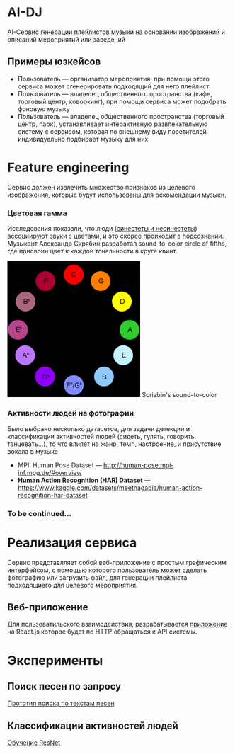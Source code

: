 # AI-DJ

AI-Сервис генерации плейлистов музыки на основании изображений и описаний мероприятий или заведений

## Примеры юзкейсов

- Пользователь — организатор мероприятия, при помощи этого сервиса может сгенерировать подходящий для него плейлист
- Пользователь — владелец общественного пространства (кафе, торговый центр, коворкинг), при помощи сервиса может подобрать фоновую музыку
- Пользователь — владелец общественного пространства (торговый центр, парк), устанавливает интерактивную развлекательную систему с сервисом, которая по внешнему виду посетителей индивидуально подбирает музыку для них

# Feature engineering

Сервис должен извлечить множество признаков из целевого изображения, которые будут использованы для рекомендации музыки. 

### Цветовая гамма

Исследования показали, что люди ([синестеты и несинестеты](https://ru.wikipedia.org/wiki/%D0%A1%D0%B8%D0%BD%D0%B5%D1%81%D1%82%D0%B5%D0%B7%D0%B8%D1%8F)) ассоциируют звуки с цветами, и это скорее проиходит в подсознании. Музыкант Александр Скрябин разработал sound-to-color circle of fifths, где присвоин цвет к каждой тональности в круге квинт.

<img src="images/colortosound.png" alt="drawing" width="300"/>
Scriabin's sound-to-color 

### Активности людей на фотографии

Было выбрано несколько датасетов, для задачи детекции и классификации активностей людей (сидеть, гулять, говорить, танцевать…), то что влияет на жанр, темп, настроение, и присутствие вокала в музыке

- MPII Human Pose Dataset — http://human-pose.mpi-inf.mpg.de/#overview
- ****Human Action Recognition (HAR) Dataset —**** https://www.kaggle.com/datasets/meetnagadia/human-action-recognition-har-dataset
### To be continued…

# Реализация сервиса

Сервис представлляет собой веб-приложение с простым графическим интерфейсом, с помощью которого пользователь может сделать фотографию или загрузить файл, для генерации плейлиста подходящиего для целевого мероприятия. 

## Веб-приложение

Для пользоватильского взаимодействия, разрабатывается [приложение](https://github.com/MulhamShaheen/AI-DJ/tree/frontend) на React.js которое будет по HTTP обращаться к API системы.

# Эксперименты

## Поиск песен по запросу

[Прототип поиска по текстам песен](https://colab.research.google.com/drive/1-H0D_RljalRm_CjWGgyferDdBFaxziv_?usp=sharing)


## Классификации активностей людей

[Обучение ResNet](https://colab.research.google.com/drive/1qkxuD9yYbE-79tDIxeQM3vBVfsIxdtXz?usp=sharing)